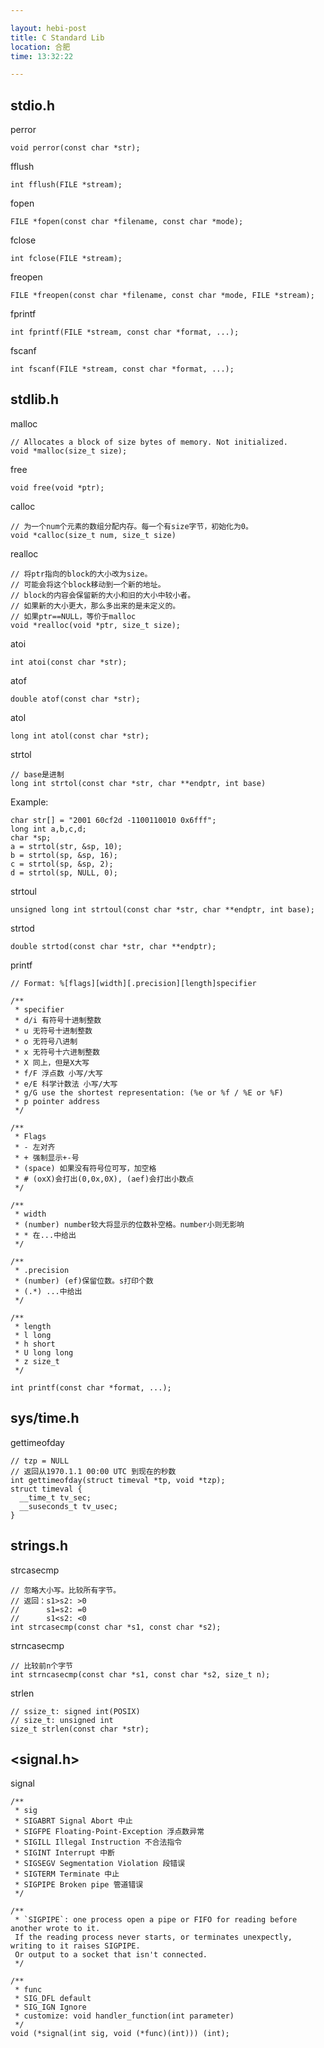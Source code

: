 ```yaml
---

layout: hebi-post
title: C Standard Lib
location: 合肥
time: 13:32:22

---
```


## stdio.h

perror

```
void perror(const char *str);
```

fflush

```
int fflush(FILE *stream);
```

fopen

```
FILE *fopen(const char *filename, const char *mode);
```

fclose

```
int fclose(FILE *stream);
```

freopen

```
FILE *freopen(const char *filename, const char *mode, FILE *stream);
```

fprintf

```
int fprintf(FILE *stream, const char *format, ...);
```

fscanf

```
int fscanf(FILE *stream, const char *format, ...);
```


## stdlib.h

malloc

```
// Allocates a block of size bytes of memory. Not initialized.
void *malloc(size_t size);
```

free

```
void free(void *ptr);
```

calloc

```
// 为一个num个元素的数组分配内存。每一个有size字节，初始化为0。
void *calloc(size_t num, size_t size)
```

realloc

```
// 将ptr指向的block的大小改为size。
// 可能会将这个block移动到一个新的地址。
// block的内容会保留新的大小和旧的大小中较小者。
// 如果新的大小更大，那么多出来的是未定义的。
// 如果ptr==NULL，等价于malloc
void *realloc(void *ptr, size_t size);
```

atoi

```
int atoi(const char *str);
```

atof

```
double atof(const char *str);
```

atol

```
long int atol(const char *str);
```

strtol

```
// base是进制
long int strtol(const char *str, char **endptr, int base)
```

Example:

```
char str[] = "2001 60cf2d -1100110010 0x6fff";
long int a,b,c,d;
char *sp;
a = strtol(str, &sp, 10);
b = strtol(sp, &sp, 16);
c = strtol(sp, &sp, 2);
d = strtol(sp, NULL, 0);
```

strtoul

```
unsigned long int strtoul(const char *str, char **endptr, int base);
```

strtod

```
double strtod(const char *str, char **endptr);
```

printf


```
// Format: %[flags][width][.precision][length]specifier

/**
 * specifier
 * d/i 有符号十进制整数
 * u 无符号十进制整数
 * o 无符号八进制
 * x 无符号十六进制整数
 * X 同上，但是X大写
 * f/F 浮点数 小写/大写
 * e/E 科学计数法 小写/大写
 * g/G use the shortest representation: (%e or %f / %E or %F)
 * p pointer address
 */

/**
 * Flags
 * - 左对齐
 * + 强制显示+-号
 * (space) 如果没有符号位可写，加空格
 * # (oxX)会打出(0,0x,0X), (aef)会打出小数点
 */

/**
 * width
 * (number) number较大将显示的位数补空格。number小则无影响
 * * 在...中给出
 */

/**
 * .precision
 * (number) (ef)保留位数。s打印个数
 * (.*) ...中给出
 */

/**
 * length
 * l long
 * h short
 * U long long
 * z size_t
 */

int printf(const char *format, ...);
```

## sys/time.h

gettimeofday

```
// tzp = NULL
// 返回从1970.1.1 00:00 UTC 到现在的秒数
int gettimeofday(struct timeval *tp, void *tzp);
struct timeval {
  __time_t tv_sec;
  __suseconds_t tv_usec;
}
```

## strings.h

strcasecmp

```
// 忽略大小写。比较所有字节。
// 返回：s1>s2: >0
//      s1=s2: =0
//      s1<s2: <0
int strcasecmp(const char *s1, const char *s2);
```

strncasecmp

```
// 比较前n个字节
int strncasecmp(const char *s1, const char *s2, size_t n);
```

strlen

```
// ssize_t: signed int(POSIX)
// size_t: unsigned int
size_t strlen(const char *str);
```

## <signal.h>

signal

```
/**
 * sig
 * SIGABRT Signal Abort 中止
 * SIGFPE Floating-Point-Exception 浮点数异常
 * SIGILL Illegal Instruction 不合法指令
 * SIGINT Interrupt 中断
 * SIGSEGV Segmentation Violation 段错误
 * SIGTERM Terminate 中止
 * SIGPIPE Broken pipe 管道错误
 */

/**
 * `SIGPIPE`: one process open a pipe or FIFO for reading before another wrote to it.
 If the reading process never starts, or terminates unexpectly, writing to it raises SIGPIPE.
 Or output to a socket that isn't connected.
 */

/**
 * func
 * SIG_DFL default
 * SIG_IGN Ignore
 * customize: void handler_function(int parameter)
 */
void (*signal(int sig, void (*func)(int))) (int);
```
